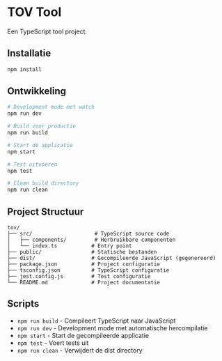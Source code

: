 # TOV Tool

Een TypeScript tool project.

## Installatie

```bash
npm install
```

## Ontwikkeling

```bash
# Development mode met watch
npm run dev

# Build voor productie
npm run build

# Start de applicatie
npm start

# Test uitvoeren
npm test

# Clean build directory
npm run clean
```

## Project Structuur

```
tov/
├── src/                    # TypeScript source code
│   ├── components/         # Herbruikbare componenten
│   └── index.ts           # Entry point
├── public/                # Statische bestanden
├── dist/                  # Gecompileerde JavaScript (gegenereerd)
├── package.json           # Project configuratie
├── tsconfig.json          # TypeScript configuratie
├── jest.config.js         # Test configuratie
└── README.md              # Project documentatie
```

## Scripts

- `npm run build` - Compileert TypeScript naar JavaScript
- `npm run dev` - Development mode met automatische hercompilatie
- `npm start` - Start de gecompileerde applicatie
- `npm test` - Voert tests uit
- `npm run clean` - Verwijdert de dist directory
